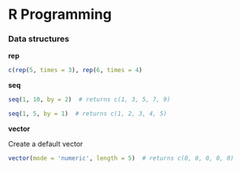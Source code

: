 # R Programming

### Data structures

**rep**

```r
c(rep(5, times = 3), rep(6, times = 4)
```

**seq**

```r
seq(1, 10, by = 2)  # returns c(1, 3, 5, 7, 9)

seq(1, 5, by = 1)  # returns c(1, 2, 3, 4, 5)
```

**vector**

Create a default vector

```r
vector(mode = 'numeric', length = 5)  # returns c(0, 0, 0, 0, 0)
```
